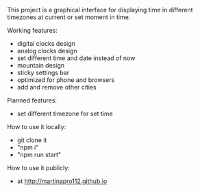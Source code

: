 This project is a graphical interface for displaying time in different timezones at current or set moment in time.  
  
Working features:  
- digital clocks design  
- analog clocks design  
- set different time and date instead of now  
- mountain design  
- sticky settings bar  
- optimized for phone and browsers  
- add and remove other cities  

Planned features:  
- set different timezone for set time

How to use it locally:
- git clone it
- "npm i"
- "npm run start"

How to use it publicly:
- at http://martinapro112.github.io